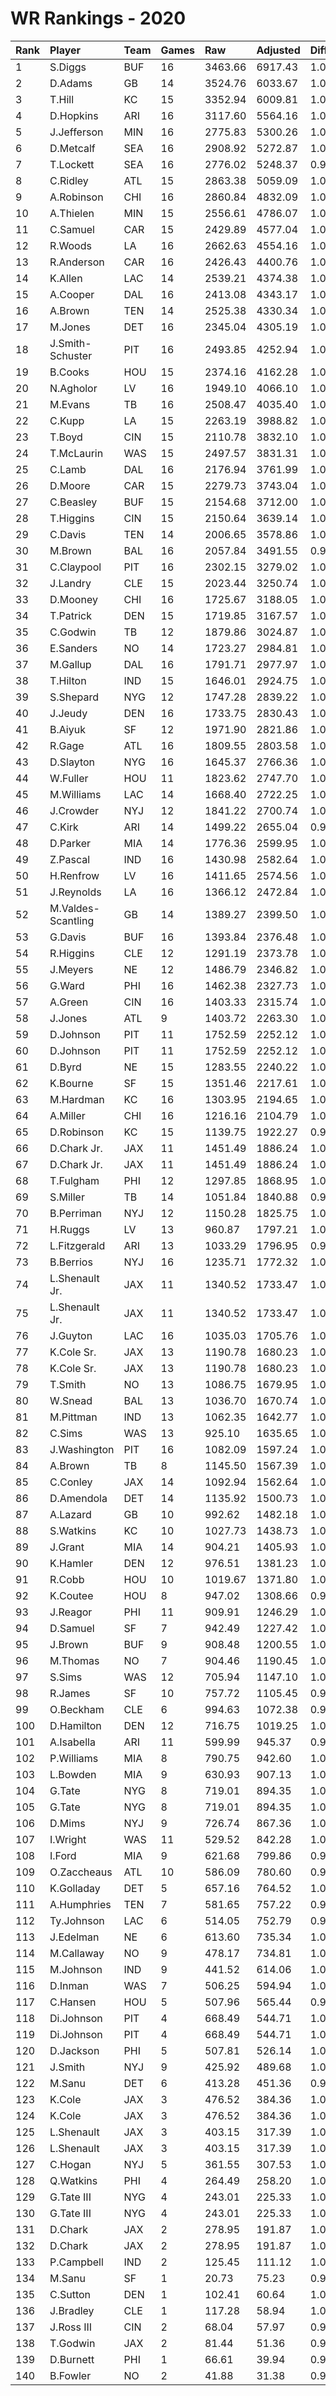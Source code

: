# WR Rankings - 2020

| Rank | Player             | Team | Games | Raw     | Adjusted | Difficulty | Avg/Game | Typical | Consistency    | Trend    |
| :----| :------------------| :----| :-----| :-------| :--------| :----------| :--------| :-------| :--------------| :--------|
| 1    | S.Diggs            | BUF  | 16    | 3463.66 | 6917.43  | 1.017      | 432.34   | 445.03  | 10/1/5         | +78.6%   |
| 2    | D.Adams            | GB   | 14    | 3524.76 | 6033.67  | 1.012      | 430.98   | 454.75  | 6/2/6          | +110.7%  |
| 3    | T.Hill             | KC   | 15    | 3352.94 | 6009.81  | 1.008      | 400.65   | 401.41  | 9/2/4          | +79.9%   |
| 4    | D.Hopkins          | ARI  | 16    | 3117.60 | 5564.16  | 1.000      | 347.76   | 356.54  | 8/1/7          | +117.1%  |
| 5    | J.Jefferson        | MIN  | 16    | 2775.83 | 5300.26  | 1.009      | 331.27   | 321.08  | 7/0/9          | +139.6%  |
| 6    | D.Metcalf          | SEA  | 16    | 2908.92 | 5272.87  | 1.006      | 329.55   | 312.38  | 10/0/6         | +133.0%  |
| 7    | T.Lockett          | SEA  | 16    | 2776.02 | 5248.37  | 0.996      | 328.02   | 286.95  | 11/0/5         | +219.0%  |
| 8    | C.Ridley           | ATL  | 15    | 2863.38 | 5059.09  | 1.014      | 337.27   | 350.55  | 7/2/6          | +94.9%   |
| 9    | A.Robinson         | CHI  | 16    | 2860.84 | 4832.09  | 1.014      | 302.01   | 313.72  | 9/0/7          | +85.2%   |
| 10   | A.Thielen          | MIN  | 15    | 2556.61 | 4786.07  | 1.010      | 319.07   | 300.40  | 8/0/7          | +168.3%  |
| 11   | C.Samuel           | CAR  | 15    | 2429.89 | 4577.04  | 1.007      | 305.14   | 298.06  | 8/0/7          | +115.4%  |
| 12   | R.Woods            | LA   | 16    | 2662.63 | 4554.16  | 1.004      | 284.63   | 267.31  | 7/0/9          | +99.1%   |
| 13   | R.Anderson         | CAR  | 16    | 2426.43 | 4400.76  | 1.008      | 275.05   | 290.13  | 8/0/8          | +90.6%   |
| 14   | K.Allen            | LAC  | 14    | 2539.21 | 4374.38  | 1.010      | 312.46   | 304.90  | 7/1/6          | +121.0%  |
| 15   | A.Cooper           | DAL  | 16    | 2413.08 | 4343.17  | 1.012      | 271.45   | 276.09  | 6/1/9          | +100.0%  |
| 16   | A.Brown            | TEN  | 14    | 2525.38 | 4330.34  | 1.018      | 309.31   | 299.10  | 6/1/7          | +114.8%  |
| 17   | M.Jones            | DET  | 16    | 2345.04 | 4305.19  | 1.005      | 269.07   | 314.79  | 11/0/5         | +180.1%  |
| 18   | J.Smith-Schuster   | PIT  | 16    | 2493.85 | 4252.94  | 1.011      | 265.81   | 280.24  | 7/1/8          | +117.5%  |
| 19   | B.Cooks            | HOU  | 15    | 2374.16 | 4162.28  | 1.011      | 277.49   | 263.42  | 8/2/5          | +159.6%  |
| 20   | N.Agholor          | LV   | 16    | 1949.10 | 4066.10  | 1.008      | 254.13   | 291.71  | 10/1/5         | +228.7%  |
| 21   | M.Evans            | TB   | 16    | 2508.47 | 4035.40  | 1.014      | 252.21   | 262.13  | 8/0/8          | +154.0%  |
| 22   | C.Kupp             | LA   | 15    | 2263.19 | 3988.82  | 1.005      | 265.92   | 263.67  | 9/0/6          | +110.2%  |
| 23   | T.Boyd             | CIN  | 15    | 2110.78 | 3832.10  | 1.012      | 255.47   | 229.21  | 7/0/8          | +200.8%  |
| 24   | T.McLaurin         | WAS  | 15    | 2497.57 | 3831.31  | 1.012      | 255.42   | 260.03  | 5/2/8          | +77.1%   |
| 25   | C.Lamb             | DAL  | 16    | 2176.94 | 3761.99  | 1.001      | 235.12   | 249.47  | 10/0/6         | +91.3%   |
| 26   | D.Moore            | CAR  | 15    | 2279.73 | 3743.04  | 1.003      | 249.54   | 256.61  | 7/1/7          | +98.7%   |
| 27   | C.Beasley          | BUF  | 15    | 2154.68 | 3712.00  | 1.002      | 247.47   | 227.19  | 8/1/6          | +173.1%  |
| 28   | T.Higgins          | CIN  | 15    | 2150.64 | 3639.14  | 1.010      | 242.61   | 270.87  | 10/0/5         | +136.7%  |
| 29   | C.Davis            | TEN  | 14    | 2006.65 | 3578.86  | 1.017      | 255.63   | 286.16  | 8/0/6          | +174.5%  |
| 30   | M.Brown            | BAL  | 16    | 2057.84 | 3491.55  | 0.993      | 218.22   | 245.38  | 9/2/5          | +112.0%  |
| 31   | C.Claypool         | PIT  | 16    | 2302.15 | 3279.02  | 1.008      | 204.94   | 199.23  | 7/2/7          | +170.5%  |
| 32   | J.Landry           | CLE  | 15    | 2023.44 | 3250.74  | 1.007      | 216.72   | 221.08  | 9/1/5          | +111.6%  |
| 33   | D.Mooney           | CHI  | 16    | 1725.67 | 3188.05  | 1.002      | 199.25   | 225.31  | 11/0/5         | +134.4%  |
| 34   | T.Patrick          | DEN  | 15    | 1719.85 | 3167.57  | 1.019      | 211.17   | 233.68  | 10/1/4         | +165.7%  |
| 35   | C.Godwin           | TB   | 12    | 1879.86 | 3024.87  | 1.012      | 252.07   | 278.81  | 6/3/3          | +96.3%   |
| 36   | E.Sanders          | NO   | 14    | 1723.27 | 2984.81  | 1.009      | 213.20   | 219.75  | 6/2/6          | +142.1%  |
| 37   | M.Gallup           | DAL  | 16    | 1791.71 | 2977.97  | 1.002      | 186.12   | 177.95  | 8/1/7          | +198.1%  |
| 38   | T.Hilton           | IND  | 15    | 1646.01 | 2924.75  | 1.011      | 194.98   | 181.40  | 8/0/7          | +135.5%  |
| 39   | S.Shepard          | NYG  | 12    | 1747.28 | 2839.22  | 1.016      | 236.60   | 229.97  | 6/0/6          | +144.0%  |
| 40   | J.Jeudy            | DEN  | 16    | 1733.75 | 2830.43  | 1.012      | 176.90   | 191.50  | 9/1/6          | +185.0%  |
| 41   | B.Aiyuk            | SF   | 12    | 1971.90 | 2821.86  | 1.008      | 235.16   | 239.12  | 4/3/5          | +139.6%  |
| 42   | R.Gage             | ATL  | 16    | 1809.55 | 2803.58  | 1.020      | 175.22   | 172.23  | 8/0/8          | +181.7%  |
| 43   | D.Slayton          | NYG  | 16    | 1645.37 | 2766.36  | 1.007      | 172.90   | 168.95  | 8/0/8          | +263.6%  |
| 44   | W.Fuller           | HOU  | 11    | 1823.62 | 2747.70  | 1.011      | 249.79   | 235.38  | 3/2/6          | INACTIVE |
| 45   | M.Williams         | LAC  | 14    | 1668.40 | 2722.25  | 1.016      | 194.45   | 174.82  | 7/0/7          | +280.5%  |
| 46   | J.Crowder          | NYJ  | 12    | 1841.22 | 2700.74  | 1.012      | 225.06   | 237.06  | 6/0/6          | +203.7%  |
| 47   | C.Kirk             | ARI  | 14    | 1499.22 | 2655.04  | 0.997      | 189.65   | 195.82  | 8/1/5          | +182.8%  |
| 48   | D.Parker           | MIA  | 14    | 1776.36 | 2599.95  | 1.017      | 185.71   | 185.94  | 5/2/7          | +105.3%  |
| 49   | Z.Pascal           | IND  | 16    | 1430.98 | 2582.64  | 1.012      | 161.41   | 148.60  | 7/2/7          | +200.4%  |
| 50   | H.Renfrow          | LV   | 16    | 1411.65 | 2574.56  | 1.009      | 160.91   | 161.04  | 7/3/6          | +84.8%   |
| 51   | J.Reynolds         | LA   | 16    | 1366.12 | 2472.84  | 1.003      | 154.55   | 181.18  | 11/0/5         | +135.6%  |
| 52   | M.Valdes-Scantling | GB   | 14    | 1389.27 | 2399.50  | 1.011      | 171.39   | 183.45  | 8/0/6          | +422.6%  |
| 53   | G.Davis            | BUF  | 16    | 1393.84 | 2376.48  | 1.010      | 148.53   | 144.09  | 8/0/8          | +290.3%  |
| 54   | R.Higgins          | CLE  | 12    | 1291.19 | 2373.78  | 1.012      | 197.81   | 215.41  | 6/2/4          | +196.4%  |
| 55   | J.Meyers           | NE   | 12    | 1486.79 | 2346.82  | 1.012      | 195.57   | 199.21  | 6/2/4          | +137.9%  |
| 56   | G.Ward             | PHI  | 16    | 1462.38 | 2327.73  | 1.021      | 145.48   | 140.44  | 10/0/6         | +263.4%  |
| 57   | A.Green            | CIN  | 16    | 1403.33 | 2315.74  | 1.011      | 144.73   | 148.92  | 9/0/7          | +534.1%  |
| 58   | J.Jones            | ATL  | 9     | 1403.72 | 2263.30  | 1.008      | 251.48   | 232.43  | 3/1/5          | INACTIVE |
| 59   | D.Johnson          | PIT  | 11    | 1752.59 | 2252.12  | 1.018      | 204.74   | 136.43  | 5/2/8          | +171.5%  |
| 60   | D.Johnson          | PIT  | 11    | 1752.59 | 2252.12  | 1.018      | 204.74   | 136.43  | 5/2/8          | +171.5%  |
| 61   | D.Byrd             | NE   | 15    | 1283.55 | 2240.22  | 1.006      | 149.35   | 123.74  | 6/2/7          | +263.4%  |
| 62   | K.Bourne           | SF   | 15    | 1351.46 | 2217.61  | 1.008      | 147.84   | 157.59  | 9/1/5          | +103.9%  |
| 63   | M.Hardman          | KC   | 16    | 1303.95 | 2194.65  | 1.009      | 137.17   | 159.23  | 10/2/4         | +200.9%  |
| 64   | A.Miller           | CHI  | 16    | 1216.16 | 2104.79  | 1.018      | 131.55   | 123.02  | 9/0/7          | +191.1%  |
| 65   | D.Robinson         | KC   | 15    | 1139.75 | 1922.27  | 0.996      | 128.15   | 128.20  | 6/3/6          | +173.9%  |
| 66   | D.Chark Jr.        | JAX  | 11    | 1451.49 | 1886.24  | 1.009      | 171.48   | 171.48  | None/None/None | None     |
| 67   | D.Chark Jr.        | JAX  | 11    | 1451.49 | 1886.24  | 1.009      | 171.48   | 171.48  | None/None/None | None     |
| 68   | T.Fulgham          | PHI  | 12    | 1297.85 | 1868.95  | 1.014      | 155.75   | 159.14  | 7/0/5          | +513.9%  |
| 69   | S.Miller           | TB   | 14    | 1051.84 | 1840.88  | 0.996      | 131.49   | 115.34  | 8/0/6          | +538.8%  |
| 70   | B.Perriman         | NYJ  | 12    | 1150.28 | 1825.75  | 1.012      | 152.15   | 145.97  | 7/1/4          | +245.8%  |
| 71   | H.Ruggs            | LV   | 13    | 960.87  | 1797.21  | 1.010      | 138.25   | 106.07  | 6/0/7          | +261.4%  |
| 72   | L.Fitzgerald       | ARI  | 13    | 1033.29 | 1796.95  | 0.990      | 138.23   | 140.32  | 5/1/7          | +149.0%  |
| 73   | B.Berrios          | NYJ  | 16    | 1235.71 | 1772.32  | 1.001      | 110.77   | 122.56  | 10/1/5         | +671.4%  |
| 74   | L.Shenault Jr.     | JAX  | 11    | 1340.52 | 1733.47  | 1.014      | 157.59   | 98.98   | 8/0/6          | +140.7%  |
| 75   | L.Shenault Jr.     | JAX  | 11    | 1340.52 | 1733.47  | 1.014      | 157.59   | 98.98   | 8/0/6          | +140.7%  |
| 76   | J.Guyton           | LAC  | 16    | 1035.03 | 1705.76  | 1.011      | 106.61   | 90.81   | 7/0/9          | +235.7%  |
| 77   | K.Cole Sr.         | JAX  | 13    | 1190.78 | 1680.23  | 1.003      | 129.25   | 166.04  | 10/0/6         | +260.1%  |
| 78   | K.Cole Sr.         | JAX  | 13    | 1190.78 | 1680.23  | 1.003      | 129.25   | 166.04  | 10/0/6         | +260.1%  |
| 79   | T.Smith            | NO   | 13    | 1086.75 | 1679.95  | 1.008      | 129.23   | 115.67  | 6/0/7          | +310.3%  |
| 80   | W.Snead            | BAL  | 13    | 1036.70 | 1670.74  | 1.006      | 128.52   | 112.52  | 7/2/4          | +355.6%  |
| 81   | M.Pittman          | IND  | 13    | 1062.35 | 1642.77  | 1.021      | 126.37   | 112.32  | 6/1/6          | +184.6%  |
| 82   | C.Sims             | WAS  | 13    | 925.10  | 1635.65  | 1.019      | 125.82   | 119.79  | 6/1/6          | +343.5%  |
| 83   | J.Washington       | PIT  | 16    | 1082.09 | 1597.24  | 1.013      | 99.83    | 109.36  | 10/0/6         | +390.0%  |
| 84   | A.Brown            | TB   | 8     | 1145.50 | 1567.39  | 1.011      | 195.92   | 206.13  | 4/1/3          | +197.1%  |
| 85   | C.Conley           | JAX  | 14    | 1092.94 | 1562.64  | 1.017      | 111.62   | 96.41   | 5/2/7          | +161.5%  |
| 86   | D.Amendola         | DET  | 14    | 1135.92 | 1500.73  | 1.009      | 107.19   | 98.28   | 7/0/7          | +129.5%  |
| 87   | A.Lazard           | GB   | 10    | 992.62  | 1482.18  | 1.012      | 148.22   | 123.54  | 5/0/5          | +192.3%  |
| 88   | S.Watkins          | KC   | 10    | 1027.73 | 1438.73  | 1.011      | 143.87   | 133.42  | 4/1/5          | +139.4%  |
| 89   | J.Grant            | MIA  | 14    | 904.21  | 1405.93  | 1.014      | 100.42   | 85.28   | 5/1/8          | +144.7%  |
| 90   | K.Hamler           | DEN  | 12    | 976.51  | 1381.23  | 1.019      | 115.10   | 121.39  | 6/0/6          | +244.2%  |
| 91   | R.Cobb             | HOU  | 10    | 1019.67 | 1371.80  | 1.003      | 137.18   | 119.02  | 4/1/5          | INACTIVE |
| 92   | K.Coutee           | HOU  | 8     | 947.02  | 1308.66  | 0.998      | 163.58   | 183.47  | 5/0/3          | +173.9%  |
| 93   | J.Reagor           | PHI  | 11    | 909.91  | 1246.29  | 1.005      | 113.30   | 112.08  | 5/1/5          | +94.0%   |
| 94   | D.Samuel           | SF   | 7     | 942.49  | 1227.42  | 1.006      | 175.35   | 164.78  | 3/1/3          | INACTIVE |
| 95   | J.Brown            | BUF  | 9     | 908.48  | 1200.55  | 1.011      | 133.39   | 123.96  | 3/1/5          | +274.5%  |
| 96   | M.Thomas           | NO   | 7     | 904.46  | 1190.45  | 1.016      | 170.06   | 177.06  | 4/0/3          | INACTIVE |
| 97   | S.Sims             | WAS  | 12    | 705.94  | 1147.10  | 1.018      | 95.59    | 99.77   | 6/0/6          | +382.9%  |
| 98   | R.James            | SF   | 10    | 757.72  | 1105.45  | 0.991      | 110.55   | 74.10   | 5/0/5          | +1324.1% |
| 99   | O.Beckham          | CLE  | 6     | 994.63  | 1072.38  | 0.992      | 178.73   | 173.31  | 3/0/3          | INACTIVE |
| 100  | D.Hamilton         | DEN  | 12    | 716.75  | 1019.25  | 1.011      | 84.94    | 102.04  | 9/0/3          | +468.9%  |
| 101  | A.Isabella         | ARI  | 11    | 599.99  | 945.37   | 0.989      | 85.94    | 73.91   | 6/1/4          | INACTIVE |
| 102  | P.Williams         | MIA  | 8     | 790.75  | 942.60   | 1.014      | 117.82   | 123.57  | 5/0/3          | INACTIVE |
| 103  | L.Bowden           | MIA  | 9     | 630.93  | 907.13   | 1.016      | 100.79   | 99.75   | 5/0/4          | +1026.5% |
| 104  | G.Tate             | NYG  | 8     | 719.01  | 894.35   | 1.020      | 111.79   | 102.13  | 4/2/6          | +92.4%   |
| 105  | G.Tate             | NYG  | 8     | 719.01  | 894.35   | 1.020      | 111.79   | 102.13  | 4/2/6          | +92.4%   |
| 106  | D.Mims             | NYJ  | 9     | 726.74  | 867.36   | 1.021      | 96.37    | 107.76  | 5/0/4          | +157.4%  |
| 107  | I.Wright           | WAS  | 11    | 529.52  | 842.28   | 1.004      | 76.57    | 79.07   | 6/1/4          | +294.2%  |
| 108  | I.Ford             | MIA  | 9     | 621.68  | 799.86   | 0.995      | 88.87    | 79.36   | 3/2/4          | +113.5%  |
| 109  | O.Zaccheaus        | ATL  | 10    | 586.09  | 780.60   | 0.997      | 78.06    | 69.94   | 7/0/3          | INACTIVE |
| 110  | K.Golladay         | DET  | 5     | 657.16  | 764.52   | 1.011      | 152.90   | 171.08  | 2/1/2          | INACTIVE |
| 111  | A.Humphries        | TEN  | 7     | 581.65  | 757.22   | 0.994      | 108.17   | 103.15  | 3/0/4          | INACTIVE |
| 112  | Ty.Johnson         | LAC  | 6     | 514.05  | 752.79   | 0.990      | 125.46   | 150.62  | 4/0/2          | +208.5%  |
| 113  | J.Edelman          | NE   | 6     | 613.60  | 735.34   | 1.021      | 122.56   | 132.62  | 4/0/2          | INACTIVE |
| 114  | M.Callaway         | NO   | 9     | 478.17  | 734.81   | 1.011      | 81.65    | 56.63   | 5/0/4          | +1198.2% |
| 115  | M.Johnson          | IND  | 9     | 441.52  | 614.06   | 1.002      | 68.23    | 48.88   | 3/1/5          | +702.0%  |
| 116  | D.Inman            | WAS  | 7     | 506.25  | 594.94   | 1.002      | 84.99    | 78.57   | 4/0/3          | INACTIVE |
| 117  | C.Hansen           | HOU  | 5     | 507.96  | 565.44   | 0.996      | 113.09   | 103.19  | 2/0/3          | N/A      |
| 118  | Di.Johnson         | PIT  | 4     | 668.49  | 544.71   | 1.018      | 136.18   | 136.18  | None/None/None | None     |
| 119  | Di.Johnson         | PIT  | 4     | 668.49  | 544.71   | 1.018      | 136.18   | 136.18  | None/None/None | None     |
| 120  | D.Jackson          | PHI  | 5     | 507.81  | 526.14   | 1.000      | 105.23   | 100.49  | 2/0/3          | N/A      |
| 121  | J.Smith            | NYJ  | 9     | 425.92  | 489.68   | 1.022      | 54.41    | 57.49   | 6/0/3          | +718.9%  |
| 122  | M.Sanu             | DET  | 6     | 413.28  | 451.36   | 0.996      | 75.23    | 67.45   | 2/1/4          | +111.9%  |
| 123  | K.Cole             | JAX  | 3     | 476.52  | 384.36   | 1.003      | 128.12   | 128.12  | None/None/None | None     |
| 124  | K.Cole             | JAX  | 3     | 476.52  | 384.36   | 1.003      | 128.12   | 128.12  | None/None/None | None     |
| 125  | L.Shenault         | JAX  | 3     | 403.15  | 317.39   | 1.014      | 105.80   | 105.80  | None/None/None | None     |
| 126  | L.Shenault         | JAX  | 3     | 403.15  | 317.39   | 1.014      | 105.80   | 105.80  | None/None/None | None     |
| 127  | C.Hogan            | NYJ  | 5     | 361.55  | 307.53   | 1.004      | 61.51    | 48.77   | 2/1/2          | INACTIVE |
| 128  | Q.Watkins          | PHI  | 4     | 264.49  | 258.20   | 1.015      | 64.55    | 79.18   | 2/0/2          | N/A      |
| 129  | G.Tate III         | NYG  | 4     | 243.01  | 225.33   | 1.020      | 56.33    | 56.33   | None/None/None | None     |
| 130  | G.Tate III         | NYG  | 4     | 243.01  | 225.33   | 1.020      | 56.33    | 56.33   | None/None/None | None     |
| 131  | D.Chark            | JAX  | 2     | 278.95  | 191.87   | 1.009      | 95.94    | 150.83  | 6/1/6          | +167.0%  |
| 132  | D.Chark            | JAX  | 2     | 278.95  | 191.87   | 1.009      | 95.94    | 150.83  | 6/1/6          | +167.0%  |
| 133  | P.Campbell         | IND  | 2     | 125.45  | 111.12   | 1.039      | 55.56    | 55.56   | 1/0/1          | INACTIVE |
| 134  | M.Sanu             | SF   | 1     | 20.73   | 75.23    | 0.996      | 75.23    | 67.45   | 2/1/4          | +111.9%  |
| 135  | C.Sutton           | DEN  | 1     | 102.41  | 60.64    | 1.050      | 60.64    | 60.64   | 0/1/0          | INACTIVE |
| 136  | J.Bradley          | CLE  | 1     | 117.28  | 58.94    | 1.014      | 58.94    | 58.94   | 0/1/0          | N/A      |
| 137  | J.Ross III         | CIN  | 2     | 68.04   | 57.97    | 0.993      | 28.99    | 28.99   | 1/0/1          | INACTIVE |
| 138  | T.Godwin           | JAX  | 2     | 81.44   | 51.36    | 0.992      | 25.68    | 25.68   | 1/0/1          | N/A      |
| 139  | D.Burnett          | PHI  | 1     | 66.61   | 39.94    | 0.988      | 39.94    | 39.94   | 0/1/0          | INACTIVE |
| 140  | B.Fowler           | NO   | 2     | 41.88   | 31.38    | 0.992      | 15.69    | 15.69   | 1/0/1          | INACTIVE |


